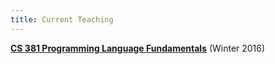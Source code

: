 ```yaml
---
title: Current Teaching
---
```


**[CS 381 Programming Language Fundamentals](teaching/cs381-wi16)** (Winter 2016)
